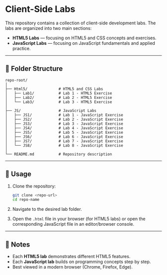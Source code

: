 # Client-Side Labs

This repository contains a collection of client-side development labs. The labs are organized into two main sections:  

- **HTML5 Labs** — focusing on HTML5 and CSS concepts and exercises.  
- **JavaScript Labs** — focusing on JavaScript fundamentals and applied practice.  

---

## 📂 Folder Structure  

```
repo-root/
│
├── Html5/              # HTML5 and CSS Labs
│   ├── Lab1/           # Lab 1 - HTML5 Exercise
│   ├── Lab2/           # Lab 2 - HTML5 Exercise
│   └── Lab3/           # Lab 3 - HTML5 Exercise
│
├── JS/                 # JavaScript Labs
│   ├── JS1/            # Lab 1 - JavaScript Exercise
│   ├── JS2/            # Lab 2 - JavaScript Exercise
│   ├── JS3/            # Lab 3 - JavaScript Exercise
│   ├── JS4/            # Lab 4 - JavaScript Exercise
│   ├── JS5/            # Lab 5 - JavaScript Exercise
│   ├── JS6/            # Lab 6 - JavaScript Exercise
│   ├── JS7/            # Lab 7 - JavaScript Exercise
│   └── JS8/            # Lab 8 - JavaScript Exercise
│
└── README.md           # Repository description
```

---

## 🚀 Usage  

1. Clone the repository:  
   ```bash
   git clone <repo-url>
   cd repo-name
   ```

2. Navigate to the desired lab folder.  

3. Open the `.html` file in your browser (for HTML5 labs) or open the corresponding JavaScript file in an editor/browser console.  

---

## 📘 Notes  

- Each **HTML5 lab** demonstrates different HTML5 features.  
- Each **JavaScript lab** builds on programming concepts step by step.  
- Best viewed in a modern browser (Chrome, Firefox, Edge).  
